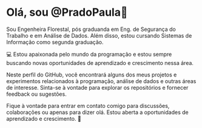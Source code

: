 # Olá, sou @PradoPaula👋

Sou Engenheira Florestal, pós graduanda em Eng. de Segurança do Trabalho e em Análise de Dados. Além disso, estou cursando Sistemas de Informação como segunda graduação.

 💻 Estou apaixonada pelo mundo da programação e estou sempre buscando novas oportunidades de aprendizado e crescimento nessa área.

Neste perfil do GitHub, você encontrará alguns dos meus projetos e experimentos relacionados à programação, análise de dados e outras áreas de interesse. Sinta-se à vontade para explorar os repositórios e fornecer feedback ou sugestões.

Fique à vontade para entrar em contato comigo para discussões, colaborações ou apenas para dizer olá. Estou aberta a oportunidades de aprendizado e crescimento.
🚀
